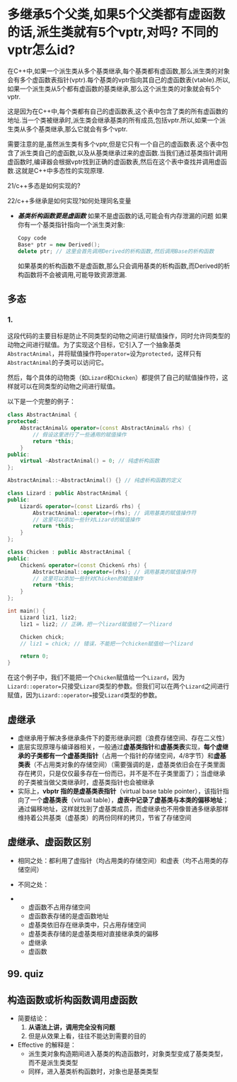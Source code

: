 # 多继承5个父类,如果5个父类都有虚函数的话,派生类就有5个vptr,对吗? 不同的vptr怎么id?

在C++中,如果一个派生类从多个基类继承,每个基类都有虚函数,那么派生类的对象会有多个虚函数表指针(vptr).每个基类的vptr指向其自己的虚函数表(vtable).所以,如果一个派生类从5个都有虚函数的基类继承,那么这个派生类的对象就会有5个vptr.

这是因为在C++中,每个类都有自己的虚函数表,这个表中包含了类的所有虚函数的地址.当一个类被继承时,派生类会继承基类的所有成员,包括vptr.所以,如果一个派生类从多个基类继承,那么它就会有多个vptr.

需要注意的是,虽然派生类有多个vptr,但是它只有一个自己的虚函数表.这个表中包含了派生类自己的虚函数,以及从基类继承过来的虚函数.当我们通过基类指针调用虚函数时,编译器会根据vptr找到正确的虚函数表,然后在这个表中查找并调用虚函数.这就是C++中多态性的实现原理.


21/c++多态是如何实现的?

22/c++多继承是如何实现?如何处理同名变量


* ***基类析构函数要是虚函数***
    如果不是虚函数的话,可能会有内存泄漏的问题
    如果你有一个基类指针指向一个派生类对象:
    ```c++
    Copy code
    Base* ptr = new Derived();
    delete ptr; // 这里会首先调用Derived的析构函数,然后调用Base的析构函数
    ```
    如果基类的析构函数不是虚函数,那么只会调用基类的析构函数,而Derived的析构函数将不会被调用,可能导致资源泄漏.



## 多态

### 1. 
这段代码的主要目标是防止不同类型的动物之间进行赋值操作，同时允许同类型的动物之间进行赋值。为了实现这个目标，它引入了一个抽象基类`AbstractAnimal`，并将赋值操作符`operator=`设为`protected`，这样只有`AbstractAnimal`的子类可以访问它。

然后，每个具体的动物类（如`Lizard`和`Chicken`）都提供了自己的赋值操作符，这样就可以在同类型的动物之间进行赋值。

以下是一个完整的例子：

```cpp
class AbstractAnimal {
protected:
    AbstractAnimal& operator=(const AbstractAnimal& rhs) {
        // 假设这里进行了一些通用的赋值操作
        return *this;
    }
public:
    virtual ~AbstractAnimal() = 0; // 纯虚析构函数
};

AbstractAnimal::~AbstractAnimal() {} // 纯虚析构函数的定义

class Lizard : public AbstractAnimal {
public:
    Lizard& operator=(const Lizard& rhs) {
        AbstractAnimal::operator=(rhs); // 调用基类的赋值操作符
        // 这里可以添加一些针对Lizard的赋值操作
        return *this;
    }
};

class Chicken : public AbstractAnimal {
public:
    Chicken& operator=(const Chicken& rhs) {
        AbstractAnimal::operator=(rhs); // 调用基类的赋值操作符
        // 这里可以添加一些针对Chicken的赋值操作
        return *this;
    }
};

int main() {
    Lizard liz1, liz2;
    liz1 = liz2; // 正确，把一个lizard赋值给了一个lizard

    Chicken chick;
    // liz1 = chick; // 错误，不能把一个chicken赋值给一个lizard

    return 0;
}
```

在这个例子中，我们不能把一个`Chicken`赋值给一个`Lizard`，因为`Lizard::operator=`只接受`Lizard`类型的参数。但我们可以在两个`Lizard`之间进行赋值，因为`Lizard::operator=`接受`Lizard`类型的参数。

### 



## 虚继承

* 虚继承用于解决多继承条件下的菱形继承问题（浪费存储空间、存在二义性）
* 底层实现原理与编译器相关，一般通过**虚基类指针**和**虚基类表**实现，**每个虚继承的子类都有一个虚基类指针**（占用一个指针的存储空间，4/8字节）和**虚基类表**（不占用类对象的存储空间）（需要强调的是，虚基类依旧会在子类里面存在拷贝，只是仅仅最多存在一份而已，并不是不在子类里面了）；当虚继承的子类被当做父类继承时，虚基类指针也会被继承
* 实际上，**vbptr 指的是虚基类表指针**（virtual base table pointer），该指针指向了一个**虚基类表**（virtual table），**虚表中记录了虚基类与本类的偏移地址**；通过偏移地址，这样就找到了虚基类成员，而虚继承也不用像普通多继承那样维持着公共基类（虚基类）的两份同样的拷贝，节省了存储空间

## 虚继承、虚函数区别

- 相同之处：都利用了虚指针（均占用类的存储空间）和虚表（均不占用类的存储空间）

- 不同之处：

- - 虚函数不占用存储空间
  - 虚函数表存储的是虚函数地址
  - 虚基类依旧存在继承类中，只占用存储空间
  - 虚基类表存储的是虚基类相对直接继承类的偏移
  - 虚继承
  - 虚函数



## 99. quiz
## 构造函数或析构函数调用虚函数

* 简要结论： 
  1. **从语法上讲，调用完全没有问题**
  2. 但是从效果上看，往往不能达到需要的目的
* Effective 的解释是： 
  * 派生类对象构造期间进入基类的构造函数时，对象类型变成了基类类型，而不是派生类类型
  * 同样，进入基类析构函数时，对象也是基类类型

